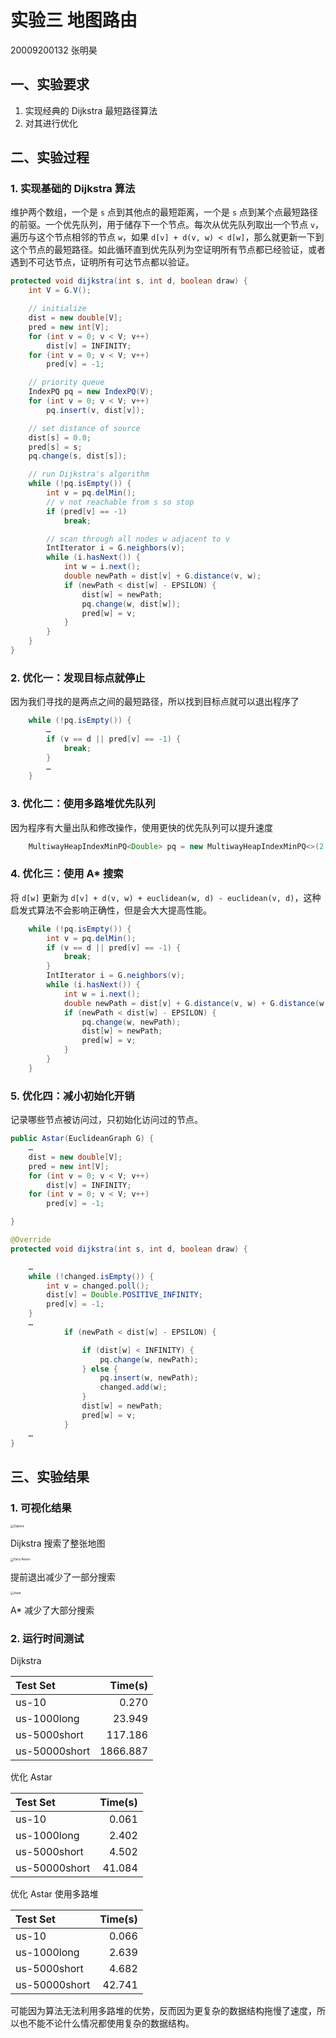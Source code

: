 # 实验三 地图路由

20009200132 张明昊

## 一、实验要求

1. 实现经典的 Dijkstra 最短路径算法
2. 对其进行优化

## 二、实验过程

### 1. 实现基础的 Dijkstra 算法

维护两个数组，一个是 `s` 点到其他点的最短距离，一个是 `s` 点到某个点最短路径的前驱。一个优先队列，用于储存下一个节点。每次从优先队列取出一个节点 `v`，遍历与这个节点相邻的节点 `w`，如果 `d[v] + d(v, w) < d[w]`，那么就更新一下到这个节点的最短路径。如此循环直到优先队列为空证明所有节点都已经验证，或者遇到不可达节点，证明所有可达节点都以验证。

```java
protected void dijkstra(int s, int d, boolean draw) {
    int V = G.V();

    // initialize
    dist = new double[V];
    pred = new int[V];
    for (int v = 0; v < V; v++)
        dist[v] = INFINITY;
    for (int v = 0; v < V; v++)
        pred[v] = -1;

    // priority queue
    IndexPQ pq = new IndexPQ(V);
    for (int v = 0; v < V; v++)
        pq.insert(v, dist[v]);

    // set distance of source
    dist[s] = 0.0;
    pred[s] = s;
    pq.change(s, dist[s]);

    // run Dijkstra's algorithm
    while (!pq.isEmpty()) {
        int v = pq.delMin();
        // v not reachable from s so stop
        if (pred[v] == -1)
            break;

        // scan through all nodes w adjacent to v
        IntIterator i = G.neighbors(v);
        while (i.hasNext()) {
            int w = i.next();
            double newPath = dist[v] + G.distance(v, w);
            if (newPath < dist[w] - EPSILON) {
                dist[w] = newPath;
                pq.change(w, dist[w]);
                pred[w] = v;
            }
        }
    }
}
```

### 2. 优化一：发现目标点就停止

因为我们寻找的是两点之间的最短路径，所以找到目标点就可以退出程序了

```java
    while (!pq.isEmpty()) {
        …
        if (v == d || pred[v] == -1) {
            break;
        }
        …
    }
```

### 3. 优化二：使用多路堆优先队列

因为程序有大量出队和修改操作，使用更快的优先队列可以提升速度

```java
    MultiwayHeapIndexMinPQ<Double> pq = new MultiwayHeapIndexMinPQ<>(2, V);
```

### 4. 优化三：使用 A* 搜索

将 `d[w]` 更新为 `d[v] + d(v, w) + euclidean(w, d) - euclidean(v, d)`，这种启发式算法不会影响正确性，但是会大大提高性能。

```java
    while (!pq.isEmpty()) {
        int v = pq.delMin();
        if (v == d || pred[v] == -1) {
            break;
        }
        IntIterator i = G.neighbors(v);
        while (i.hasNext()) {
            int w = i.next();
            double newPath = dist[v] + G.distance(v, w) + G.distance(w, d) - G.distance(v, d);
            if (newPath < dist[w] - EPSILON) {
                pq.change(w, newPath);
                dist[w] = newPath;
                pred[w] = v;
            }
        }
    }
```

### 5. 优化四：减小初始化开销

记录哪些节点被访问过，只初始化访问过的节点。

```java
public Astar(EuclideanGraph G) {
    …
    dist = new double[V];
    pred = new int[V];
    for (int v = 0; v < V; v++)
        dist[v] = INFINITY;
    for (int v = 0; v < V; v++)
        pred[v] = -1;

}

@Override
protected void dijkstra(int s, int d, boolean draw) {

    …
    while (!changed.isEmpty()) {
        int v = changed.poll();
        dist[v] = Double.POSITIVE_INFINITY;
        pred[v] = -1;
    }
    …
            if (newPath < dist[w] - EPSILON) {

                if (dist[w] < INFINITY) {
                    pq.change(w, newPath);
                } else {
                    pq.insert(w, newPath);
                    changed.add(w);
                }
                dist[w] = newPath;
                pred[w] = v;
            }
    …
}
```

## 三、实验结果

### 1. 可视化结果

<img src="./report.assets/Snipaste_2023-02-13_22-35-45.png" alt="Dijkstra" style="zoom: 33%;" />

Dijkstra 搜索了整张地图

<img src="./report.assets/Snipaste_2023-02-14_19-00-26.png" alt="Early Return" style="zoom: 33%;" />

提前退出减少了一部分搜索

<img src="./report.assets/Snipaste_2023-02-13_22-37-05.png" alt="Astar" style="zoom: 33%;" />

A* 减少了大部分搜索

### 2. 运行时间测试

Dijkstra

| Test Set      |  Time(s) |
| :------------ | -------: |
| us-10         |    0.270 |
| us-1000long   |   23.949 |
| us-5000short  |  117.186 |
| us-50000short | 1866.887 |

优化 Astar

| Test Set      | Time(s) |
| :------------ | ------: |
| us-10         |   0.061 |
| us-1000long   |   2.402 |
| us-5000short  |   4.502 |
| us-50000short |  41.084 |

优化 Astar 使用多路堆

| Test Set      | Time(s) |
| :------------ | ------: |
| us-10         |   0.066 |
| us-1000long   |   2.639 |
| us-5000short  |   4.682 |
| us-50000short |  42.741 |

可能因为算法无法利用多路堆的优势，反而因为更复杂的数据结构拖慢了速度，所以也不能不论什么情况都使用复杂的数据结构。
